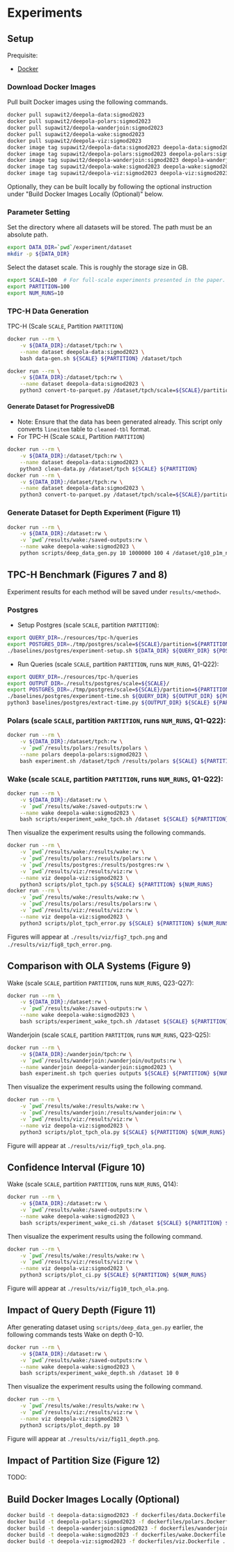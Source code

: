 # Experiments

## Setup

Prequisite:
- [Docker](https://docs.docker.com/get-docker/)

### Download Docker Images

Pull built Docker images using the following commands.
```bash
docker pull supawit2/deepola-data:sigmod2023
docker pull supawit2/deepola-polars:sigmod2023
docker pull supawit2/deepola-wanderjoin:sigmod2023
docker pull supawit2/deepola-wake:sigmod2023
docker pull supawit2/deepola-viz:sigmod2023
docker image tag supawit2/deepola-data:sigmod2023 deepola-data:sigmod2023
docker image tag supawit2/deepola-polars:sigmod2023 deepola-polars:sigmod2023
docker image tag supawit2/deepola-wanderjoin:sigmod2023 deepola-wanderjoin:sigmod2023
docker image tag supawit2/deepola-wake:sigmod2023 deepola-wake:sigmod2023
docker image tag supawit2/deepola-viz:sigmod2023 deepola-viz:sigmod2023
```

Optionally, they can be built locally by following the optional instruction under "Build Docker Images Locally (Optional)" below.

### Parameter Setting

Set the directory where all datasets will be stored. The path must be an absolute path.
```bash
export DATA_DIR=`pwd`/experiment/dataset
mkdir -p ${DATA_DIR}
```

Select the dataset scale. This is roughly the storage size in GB.
```bash
export SCALE=100  # For full-scale experiments presented in the paper.
export PARTITION=100
export NUM_RUNS=10
```

### TPC-H Data Generation

TPC-H (Scale `SCALE`, Partition `PARTITION`)
```bash
docker run --rm \
    -v ${DATA_DIR}:/dataset/tpch:rw \
    --name dataset deepola-data:sigmod2023 \
    bash data-gen.sh ${SCALE} ${PARTITION} /dataset/tpch

docker run --rm \
    -v ${DATA_DIR}:/dataset/tpch:rw \
    --name dataset deepola-data:sigmod2023 \
    python3 convert-to-parquet.py /dataset/tpch/scale=${SCALE}/partition=${PARTITION}/tbl
```

#### Generate Dataset for ProgressiveDB
- Note: Ensure that the data has been generated already. This script only converts `lineitem` table to `cleaned-tbl` format.
- For TPC-H (Scale `SCALE`, Partition `PARTITION`)
```bash
docker run --rm \
    -v ${DATA_DIR}:/dataset/tpch:rw \
    --name dataset deepola-data:sigmod2023 \
    python3 clean-data.py /dataset/tpch ${SCALE} ${PARTITION}
docker run --rm \
    -v ${DATA_DIR}:/dataset/tpch:rw \
    --name dataset deepola-data:sigmod2023 \
    python3 convert-to-parquet.py /dataset/tpch/scale=${SCALE}/partition=${PARTITION}/cleaned-tbl
```

### Generate Dataset for Depth Experiment (Figure 11)

```bash
docker run --rm \
    -v ${DATA_DIR}:/dataset:rw \
    -v `pwd`/results/wake:/saved-outputs:rw \
    --name wake deepola-wake:sigmod2023 \
    python scripts/deep_data_gen.py 10 1000000 100 4 /dataset/g10_p1m_n100_c4
```

## TPC-H Benchmark (Figures 7 and 8)

Experiment results for each method will be saved under `results/<method>`.

### Postgres

- Setup Postgres (scale `SCALE`, partition `PARTITION`):
```bash
export QUERY_DIR=./resources/tpc-h/queries
export POSTGRES_DIR=./tmp/postgres/scale=${SCALE}/partition=${PARTITION}
./baselines/postgres/experiment-setup.sh ${DATA_DIR} ${QUERY_DIR} ${POSTGRES_DIR} ${SCALE} ${PARTITION}
```

- Run Queries (scale `SCALE`, partition `PARTITION`, runs `NUM_RUNS`, Q1-Q22):
```bash
export QUERY_DIR=./resources/tpc-h/queries
export OUTPUT_DIR=./results/postgres/scale=${SCALE}/
export POSTGRES_DIR=./tmp/postgres/scale=${SCALE}/partition=${PARTITION}
./baselines/postgres/experiment-time.sh ${QUERY_DIR} ${OUTPUT_DIR} ${POSTGRES_DIR} ${SCALE} ${PARTITION} ${NUM_RUNS} 1 1 22
python3 baselines/postgres/extract-time.py ${OUTPUT_DIR} ${SCALE} ${PARTITION} ${NUM_RUNS} 1 1 22 > ${OUTPUT_DIR}/timings.csv
```

### Polars (scale `SCALE`, partition `PARTITION`, runs `NUM_RUNS`, Q1-Q22):
```bash
docker run --rm \
    -v ${DATA_DIR}:/dataset/tpch:rw \
    -v `pwd`/results/polars:/results/polars \
    --name polars deepola-polars:sigmod2023 \
    bash experiment.sh /dataset/tpch /results/polars ${SCALE} ${PARTITION} ${NUM_RUNS} 1 1 22
```

### Wake (scale `SCALE`, partition `PARTITION`, runs `NUM_RUNS`, Q1-Q22):
```bash
docker run --rm \
    -v ${DATA_DIR}:/dataset:rw \
    -v `pwd`/results/wake:/saved-outputs:rw \
    --name wake deepola-wake:sigmod2023 \
    bash scripts/experiment_wake_tpch.sh /dataset ${SCALE} ${PARTITION} ${NUM_RUNS} 0 1 22
```

Then visualize the experiment results using the following commands.
```bash
docker run --rm \
    -v `pwd`/results/wake:/results/wake:rw \
    -v `pwd`/results/polars:/results/polars:rw \
    -v `pwd`/results/postgres:/results/postgres:rw \
    -v `pwd`/results/viz:/results/viz:rw \
    --name viz deepola-viz:sigmod2023 \
    python3 scripts/plot_tpch.py ${SCALE} ${PARTITION} ${NUM_RUNS}
docker run --rm \
    -v `pwd`/results/wake:/results/wake:rw \
    -v `pwd`/results/polars:/results/polars:rw \
    -v `pwd`/results/viz:/results/viz:rw \
    --name viz deepola-viz:sigmod2023 \
    python3 scripts/plot_tpch_error.py ${SCALE} ${PARTITION} ${NUM_RUNS}
```

Figures will appear at `./results/viz/fig7_tpch.png` and `./results/viz/fig8_tpch_error.png`.


## Comparison with OLA Systems (Figure 9)

Wake (scale `SCALE`, partition `PARTITION`, runs `NUM_RUNS`, Q23-Q27):
```bash
docker run --rm \
    -v ${DATA_DIR}:/dataset:rw \
    -v `pwd`/results/wake:/saved-outputs:rw \
    --name wake deepola-wake:sigmod2023 \
    bash scripts/experiment_wake_tpch.sh /dataset ${SCALE} ${PARTITION} ${NUM_RUNS} 0 23 27
```

Wanderjoin (scale `SCALE`, partition `PARTITION`, runs `NUM_RUNS`, Q23-Q25):
```bash
docker run --rm \
    -v ${DATA_DIR}:/wanderjoin/tpch:rw \
    -v `pwd`/results/wanderjoin:/wanderjoin/outputs:rw \
    --name wanderjoin deepola-wanderjoin:sigmod2023 \
    bash experiment.sh tpch queries outputs ${SCALE} ${PARTITION} ${NUM_RUNS} 1 23 25
```

Then visualize the experiment results using the following command.
```bash
docker run --rm \
    -v `pwd`/results/wake:/results/wake:rw \
    -v `pwd`/results/wanderjoin:/results/wanderjoin:rw \
    -v `pwd`/results/viz:/results/viz:rw \
    --name viz deepola-viz:sigmod2023 \
    python3 scripts/plot_tpch_ola.py ${SCALE} ${PARTITION} ${NUM_RUNS}
```

Figure will appear at `./results/viz/fig9_tpch_ola.png`.

## Confidence Interval (Figure 10)

Wake (scale `SCALE`, partition `PARTITION`, runs `NUM_RUNS`, Q14):
```bash
docker run --rm \
    -v ${DATA_DIR}:/dataset:rw \
    -v `pwd`/results/wake:/saved-outputs:rw \
    --name wake deepola-wake:sigmod2023 \
    bash scripts/experiment_wake_ci.sh /dataset ${SCALE} ${PARTITION} ${NUM_RUNS} 0
```

Then visualize the experiment results using the following command.
```bash
docker run --rm \
    -v `pwd`/results/wake:/results/wake:rw \
    -v `pwd`/results/viz:/results/viz:rw \
    --name viz deepola-viz:sigmod2023 \
    python3 scripts/plot_ci.py ${SCALE} ${PARTITION} ${NUM_RUNS}
```

Figure will appear at `./results/viz/fig10_tpch_ola.png`.

## Impact of Query Depth (Figure 11)

After generating dataset using `scripts/deep_data_gen.py` earlier, the following commands tests Wake on depth 0-10.
```bash
docker run --rm \
    -v ${DATA_DIR}:/dataset:rw \
    -v `pwd`/results/wake:/saved-outputs:rw \
    --name wake deepola-wake:sigmod2023 \
    bash scripts/experiment_wake_depth.sh /dataset 10 0
```

Then visualize the experiment results using the following command.
```bash
docker run --rm \
    -v `pwd`/results/wake:/results/wake:rw \
    -v `pwd`/results/viz:/results/viz:rw \
    --name viz deepola-viz:sigmod2023 \
    python3 scripts/plot_depth.py 10
```

Figure will appear at `./results/viz/fig11_depth.png`.

## Impact of Partition Size (Figure 12)

TODO:

## Build Docker Images Locally (Optional)

```bash
docker build -t deepola-data:sigmod2023 -f dockerfiles/data.Dockerfile .
docker build -t deepola-polars:sigmod2023 -f dockerfiles/polars.Dockerfile .
docker build -t deepola-wanderjoin:sigmod2023 -f dockerfiles/wanderjoin.Dockerfile .
docker build -t deepola-wake:sigmod2023 -f dockerfiles/wake.Dockerfile .
docker build -t deepola-viz:sigmod2023 -f dockerfiles/viz.Dockerfile .
```

